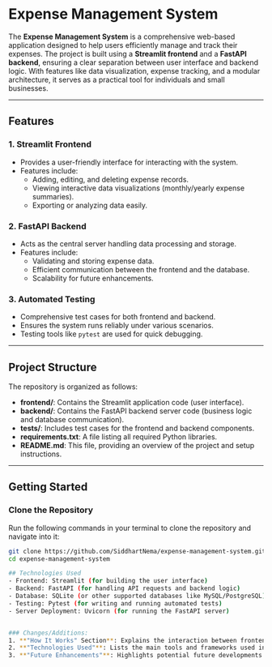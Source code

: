# Expense Management System

The **Expense Management System** is a comprehensive web-based application designed to help users efficiently manage and track their expenses. The project is built using a **Streamlit frontend** and a **FastAPI backend**, ensuring a clear separation between user interface and backend logic. With features like data visualization, expense tracking, and a modular architecture, it serves as a practical tool for individuals and small businesses.

---

## Features

### 1. **Streamlit Frontend**
- Provides a user-friendly interface for interacting with the system.
- Features include:
  - Adding, editing, and deleting expense records.
  - Viewing interactive data visualizations (monthly/yearly expense summaries).
  - Exporting or analyzing data easily.

### 2. **FastAPI Backend**
- Acts as the central server handling data processing and storage.
- Features include:
  - Validating and storing expense data.
  - Efficient communication between the frontend and the database.
  - Scalability for future enhancements.

### 3. **Automated Testing**
- Comprehensive test cases for both frontend and backend.
- Ensures the system runs reliably under various scenarios.
- Testing tools like `pytest` are used for quick debugging.

---

## Project Structure

The repository is organized as follows:

- **frontend/**: Contains the Streamlit application code (user interface).
- **backend/**: Contains the FastAPI backend server code (business logic and database communication).
- **tests/**: Includes test cases for the frontend and backend components.
- **requirements.txt**: A file listing all required Python libraries.
- **README.md**: This file, providing an overview of the project and setup instructions.

---

## Getting Started

###  Clone the Repository
Run the following commands in your terminal to clone the repository and navigate into it:
```bash
git clone https://github.com/SiddhartNema/expense-management-system.git
cd expense-management-system

## Technologies Used
- Frontend: Streamlit (for building the user interface)
- Backend: FastAPI (for handling API requests and backend logic)
- Database: SQLite (or other supported databases like MySQL/PostgreSQL)
- Testing: Pytest (for writing and running automated tests)
- Server Deployment: Uvicorn (for running the FastAPI server)


### Changes/Additions:
1. **"How It Works" Section**: Explains the interaction between frontend, backend, and database.
2. **"Technologies Used"**: Lists the main tools and frameworks used in the project.
3. **"Future Enhancements"**: Highlights potential future developments.


